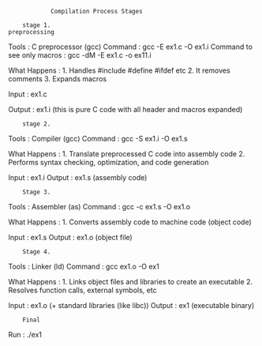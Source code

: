 
				Compilation Process Stages

		stage 1.
	preprocessing 
Tools : C preprocessor (gcc)
Command : gcc -E ex1.c -O ex1.i
Command to see only macros : gcc -dM -E ex1.c -o ex11.i

What Happens : 
	1. Handles #include #define #ifdef etc
	2. It removes comments
	3. Expands macros

Input : ex1.c

Output : ex1.i   (this is pure C code with all header and macros expanded)


		stage 2.
Tools : Compiler (gcc)
Command : gcc -S ex1.i -O ex1.s

What Happens : 
	1. Translate preprocessed C code into assembly code 
	2. Performs syntax checking, optimization, and code generation 

Input : ex1.i
Output : ex1.s 		(assembly code)



		Stage 3.
Tools : Assembler (as)
Command : gcc -c ex1.s -O ex1.o

What Happens : 
	1. Converts assembly code to machine code (object code)
	
Input : ex1.s
Output : ex1.o 		(object file)



		Stage 4.
Tools : Linker (ld)
Command : gcc ex1.o -O ex1 

What Happens : 
	1. Links object files and libraries to create an executable 
	2. Resolves function calls, external symbols, etc
	
Input : ex1.o 	(+ standard libraries (like libc)) 
Output : ex1 	(executable binary)


		Final 
Run : ./ex1
	

	

